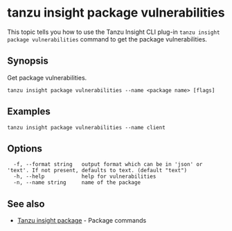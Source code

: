 # tanzu insight package vulnerabilities

This topic tells you how to use the Tanzu Insight CLI plug-in
`tanzu insight package vulnerabilities` command to get the package vulnerabilities.

## <a id='synopsis'></a>Synopsis

Get package vulnerabilities.

```console
tanzu insight package vulnerabilities --name <package name> [flags]
```

## <a id='examples'></a>Examples

```console
tanzu insight package vulnerabilities --name client
```

## <a id='options'></a>Options

```console
  -f, --format string   output format which can be in 'json' or 'text'. If not present, defaults to text. (default "text")
  -h, --help            help for vulnerabilities
  -n, --name string     name of the package
```

## <a id='see-also'></a>See also

* [Tanzu insight package](insight-package.md)	 - Package commands
